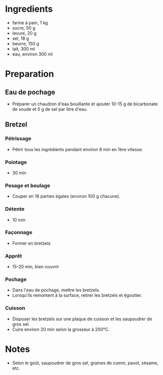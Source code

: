 # Ingredients

- farine à pain, 1 kg
- sucre, 50 g
- levure, 20 g
- sel, 18 g
- beurre, 150 g
- lait, 300 ml
- eau, environ 300 ml

# Preparation

## Eau de pochage

- Préparer un chaudron d'eau bouillante et ajouter 10-15 g de bicarbonate de
	soude et 5 g de sel par litre d'eau.

## Bretzel

### Pétrissage

- Pétrir tous les ingrédients pendant environ 8 min en 1ère vitesse.

### Pointage

- 30 min

### Pesage et boulage

- Couper en 18 parties égales (environ 100 g chacune).

### Détente

- 10 min

### Façonnage

- Former en bretzels

### Apprêt

- 15-20 min, bien couvrir

### Pochage

- Dans l'eau de pochage, mettre les bretzels.
- Lorsqu'ils remontent à la surface, retirer les bretzels et égoutter.

### Cuisson

- Disposer les bretzels sur une plaque de cuisson et les saupoudrer de gros sel.
- Cuire environ 20 min selon la grosseur à 200°C.

# Notes

- Selon le goût, saupoudrer de gros sel, graines de cumin, pavot, sésame, etc.
